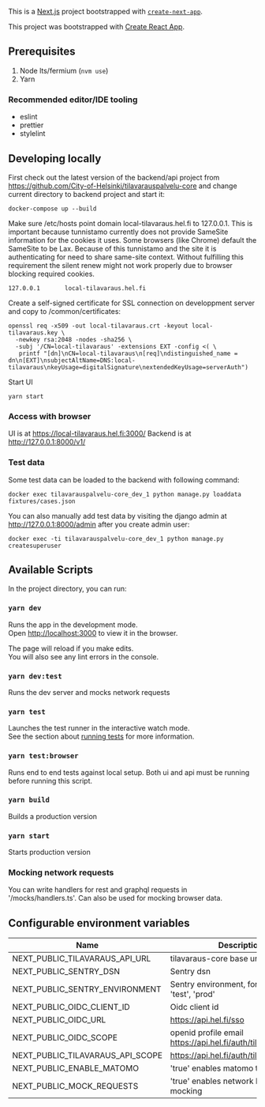 This is a [Next.js](https://nextjs.org/) project bootstrapped with [`create-next-app`](https://github.com/vercel/next.js/tree/canary/packages/create-next-app).

This project was bootstrapped with [Create React App](https://github.com/facebook/create-react-app).

## Prerequisites

1. Node lts/fermium (`nvm use`)
1. Yarn

### Recommended editor/IDE tooling
- eslint
- prettier
- stylelint

## Developing locally

First check out the latest version of the backend/api project from https://github.com/City-of-Helsinki/tilavarauspalvelu-core and change current directory to backend project and start it:

```
docker-compose up --build
```

Make sure /etc/hosts point domain local-tilavaraus.hel.fi to 127.0.0.1. This is important because tunnistamo currently does not provide SameSite information for the cookies it uses. Some browsers (like Chrome) default the SameSite to be Lax. Because of this tunnistamo and the site it is authenticating for need to share same-site context. Without fulfilling this requirement the silent renew might not work properly due to browser blocking required cookies.

```
127.0.0.1       local-tilavaraus.hel.fi
```

Create a self-signed certificate for SSL connection on developpment server and copy to /common/certificates:
```
openssl req -x509 -out local-tilavaraus.crt -keyout local-tilavaraus.key \
  -newkey rsa:2048 -nodes -sha256 \
  -subj '/CN=local-tilavaraus' -extensions EXT -config <( \
   printf "[dn]\nCN=local-tilavaraus\n[req]\ndistinguished_name = dn\n[EXT]\nsubjectAltName=DNS:local-tilavaraus\nkeyUsage=digitalSignature\nextendedKeyUsage=serverAuth")
```

Start UI

```
yarn start
```

### Access with browser

UI is at https://local-tilavaraus.hel.fi:3000/
Backend is at http://127.0.0.1:8000/v1/

### Test data

Some test data can be loaded to the backend with following command:

```
docker exec tilavarauspalvelu-core_dev_1 python manage.py loaddata fixtures/cases.json
```

You can also manually add test data by visiting the django admin at http://127.0.0.1:8000/admin after you create admin user:

```
docker exec -ti tilavarauspalvelu-core_dev_1 python manage.py createsuperuser
```

## Available Scripts

In the project directory, you can run:

### `yarn dev`

Runs the app in the development mode.\
Open [http://localhost:3000](http://localhost:3000) to view it in the browser.

The page will reload if you make edits.\
You will also see any lint errors in the console.

### `yarn dev:test`

Runs the dev server and mocks network requests

### `yarn test`

Launches the test runner in the interactive watch mode.\
See the section about [running tests](https://facebook.github.io/create-react-app/docs/running-tests) for more information.

### `yarn test:browser`

Runs end to end tests against local setup. Both ui and api must be running before running this script.

### `yarn build`

Builds a production version

### `yarn start`

Starts production version

### Mocking network requests

You can write handlers for rest and graphql requests in '/mocks/handlers.ts'. Can also be used for mocking browser data.

## Configurable environment variables

| Name                             | Description                                                   |
| -------------------------------- | ------------------------------------------------------------- |
| NEXT_PUBLIC_TILAVARAUS_API_URL   | tilavaraus-core base url                                      |
| NEXT_PUBLIC_SENTRY_DSN           | Sentry dsn                                                    |
| NEXT_PUBLIC_SENTRY_ENVIRONMENT   | Sentry environment, for example 'test', 'prod'                |
| NEXT_PUBLIC_OIDC_CLIENT_ID       | Oidc client id                                                |
| NEXT_PUBLIC_OIDC_URL             | https://api.hel.fi/sso                                        |
| NEXT_PUBLIC_OIDC_SCOPE           | openid profile email https://api.hel.fi/auth/tilavarausapidev |
| NEXT_PUBLIC_TILAVARAUS_API_SCOPE | https://api.hel.fi/auth/tilavarausapidev                      |
| NEXT_PUBLIC_ENABLE_MATOMO        | 'true' enables matomo tracking                                |
| NEXT_PUBLIC_MOCK_REQUESTS        | 'true' enables network level request mocking                                |
